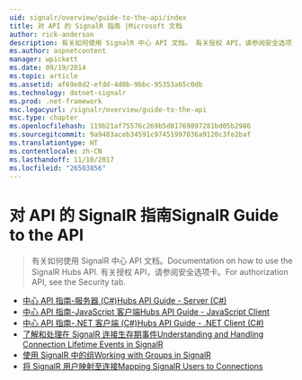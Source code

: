 ```yaml
---
uid: signalr/overview/guide-to-the-api/index
title: 对 API 的 SignalR 指南 |Microsoft 文档
author: rick-anderson
description: 有关如何使用 SignalR 中心 API 文档。 有关授权 API，请参阅安全选项卡。
ms.author: aspnetcontent
manager: wpickett
ms.date: 09/19/2014
ms.topic: article
ms.assetid: af69e8d2-efdd-4d0b-9bbc-95353a65c0db
ms.technology: dotnet-signalr
ms.prod: .net-framework
msc.legacyurl: /signalr/overview/guide-to-the-api
msc.type: chapter
ms.openlocfilehash: 119b21af75576c269b5d81769897281bd05b2986
ms.sourcegitcommit: 9a9483aceb34591c97451997036a9120c3fe2baf
ms.translationtype: HT
ms.contentlocale: zh-CN
ms.lasthandoff: 11/10/2017
ms.locfileid: "26503856"
---
```

<a name="signalr-guide-to-the-api"></a><span data-ttu-id="8a611-104">对 API 的 SignalR 指南</span><span class="sxs-lookup"><span data-stu-id="8a611-104">SignalR Guide to the API</span></span>
====================
> <span data-ttu-id="8a611-105">有关如何使用 SignalR 中心 API 文档。</span><span class="sxs-lookup"><span data-stu-id="8a611-105">Documentation on how to use the SignalR Hubs API.</span></span> <span data-ttu-id="8a611-106">有关授权 API，请参阅安全选项卡。</span><span class="sxs-lookup"><span data-stu-id="8a611-106">For authorization API, see the Security tab.</span></span>


- [<span data-ttu-id="8a611-107">中心 API 指南-服务器 (C#)</span><span class="sxs-lookup"><span data-stu-id="8a611-107">Hubs API Guide - Server (C#)</span></span>](hubs-api-guide-server.md)
- [<span data-ttu-id="8a611-108">中心 API 指南-JavaScript 客户端</span><span class="sxs-lookup"><span data-stu-id="8a611-108">Hubs API Guide - JavaScript Client</span></span>](hubs-api-guide-javascript-client.md)
- [<span data-ttu-id="8a611-109">中心 API 指南-.NET 客户端 (C#)</span><span class="sxs-lookup"><span data-stu-id="8a611-109">Hubs API Guide - .NET Client (C#)</span></span>](hubs-api-guide-net-client.md)
- [<span data-ttu-id="8a611-110">了解和处理在 SignalR 连接生存期事件</span><span class="sxs-lookup"><span data-stu-id="8a611-110">Understanding and Handling Connection Lifetime Events in SignalR</span></span>](handling-connection-lifetime-events.md)
- [<span data-ttu-id="8a611-111">使用 SignalR 中的组</span><span class="sxs-lookup"><span data-stu-id="8a611-111">Working with Groups in SignalR</span></span>](working-with-groups.md)
- [<span data-ttu-id="8a611-112">将 SignalR 用户映射至连接</span><span class="sxs-lookup"><span data-stu-id="8a611-112">Mapping SignalR Users to Connections</span></span>](mapping-users-to-connections.md)
